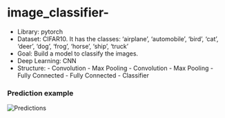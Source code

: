 # image_classifier-
- Library: pytorch
- Dataset: CIFAR10. It has the classes: ‘airplane’, ‘automobile’, ‘bird’, ‘cat’, ‘deer’, ‘dog’, ‘frog’, ‘horse’, ‘ship’, ‘truck’
- Goal: Build a model to classify the images.
- Deep Learning: CNN
- Structure: - Convolution - Max Pooling - Convolution - Max Pooling - Fully Connected - Fully Connected - Classifier
### Prediction example
![Predictions]( 'https://github.com/yuenachen93/image_classifier/imgs/predicts/')
